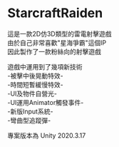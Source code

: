 # StarcraftRaiden

這是一款2D仿3D類型的雷電射擊遊戲  
由於自己非常喜歡"星海爭霸"這個IP  
因此製作了一款粉絲向的射擊遊戲  
  
遊戲中運用到了幾項新技術  
-被擊中後晃動特效-  
-時間短暫緩慢特效-  
-UI及物件自營光-  
-UI運用Animator觸發事件-  
-新版Input系統-  
-彎曲型追蹤彈-
  
專案版本為 Unity 2020.3.17

